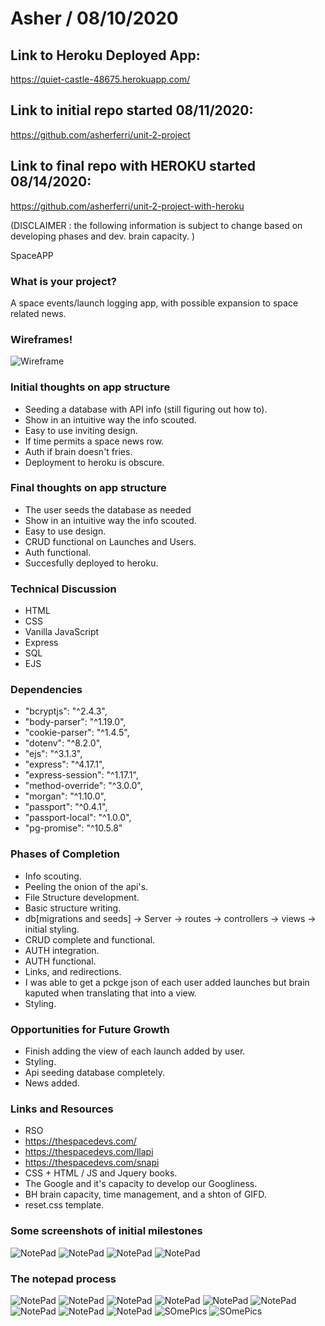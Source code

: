 # Asher / 08/10/2020 

## Link to Heroku Deployed App:

https://quiet-castle-48675.herokuapp.com/

## Link to initial repo started 08/11/2020: 

https://github.com/asherferri/unit-2-project

## Link to final repo with HEROKU started 08/14/2020:

https://github.com/asherferri/unit-2-project-with-heroku


(DISCLAIMER : the following information is subject to change based on developing phases and dev. brain capacity. )

SpaceAPP

### What is your project?

A space events/launch logging app, with possible expansion to space related news.

### Wireframes!

![Wireframe](./wireframes/wireframes.png)

### Initial thoughts on app structure

- Seeding a database with API info (still figuring out how to).
- Show in an intuitive way the info scouted.
- Easy to use inviting design.
- If time permits a space news row.
- Auth if brain doesn't fries.
- Deployment to heroku is obscure.

### Final thoughts on app structure

- The user seeds the database as needed
- Show in an intuitive way the info scouted.
- Easy to use design.
- CRUD functional on Launches and Users.
- Auth functional.
- Succesfully deployed to heroku.

### Technical Discussion

- HTML
- CSS
- Vanilla JavaScript
- Express
- SQL
- EJS

### Dependencies

- "bcryptjs": "^2.4.3",
- "body-parser": "^1.19.0",
- "cookie-parser": "^1.4.5",
- "dotenv": "^8.2.0",
- "ejs": "^3.1.3",
- "express": "^4.17.1",
- "express-session": "^1.17.1",
- "method-override": "^3.0.0",
- "morgan": "^1.10.0",
- "passport": "^0.4.1",
- "passport-local": "^1.0.0",
- "pg-promise": "^10.5.8"

### Phases of Completion

- Info scouting.
- Peeling the onion of the api's.
- File Structure development.
- Basic structure writing.
- db[migrations and seeds] -> Server -> routes -> controllers -> views -> initial styling.
- CRUD complete and functional.
- AUTH integration.
- AUTH functional.
- Links, and redirections.
- I was able to get a pckge json of each user added launches but brain kaputed when translating that into a view.
- Styling.

### Opportunities for Future Growth

- Finish adding the view of each launch added by user.
- Styling.
- Api seeding database completely.
- News added.

### Links and Resources

- RSO
- https://thespacedevs.com/
- https://thespacedevs.com/llapi
- https://thespacedevs.com/snapi
- CSS + HTML / JS and Jquery books.
- The Google and it's capacity to develop our Googliness.
- BH brain capacity, time management, and a shton of GIFD.
- reset.css template.

### Some screenshots of initial milestones

![NotePad](./dev_process_log/screenshots/ScreenShot2020-08-11at13.39.54.png)
![NotePad](./dev_process_log/screenshots/ScreenShot2020-08-11at14.45.01.png)
![NotePad](./dev_process_log/screenshots/ScreenShot2020-08-11at15.51.34.png)
![NotePad](./dev_process_log/screenshots/ScreenShot2020-08-12at13.34.47.png)

### The notepad process

![NotePad](./dev_process_log/screenshots/page1.jpg)
![NotePad](./dev_process_log/screenshots/page2.jpg)
![NotePad](./dev_process_log/screenshots/page3.jpg)
![NotePad](./dev_process_log/screenshots/page4.jpg)
![NotePad](./dev_process_log/screenshots/page5.jpg)
![NotePad](./dev_process_log/screenshots/page6.jpg)
![NotePad](./dev_process_log/screenshots/page7.jpg)
![NotePad](./dev_process_log/screenshots/page8.jpg)
![NotePad](./dev_process_log/screenshots/page9.jpg)
![SOmePics](./dev_process_log/screenshots/process1.jpg)
![SOmePics](./dev_process_log/screenshots/process2.jpg)
